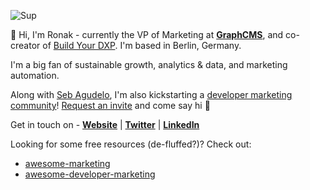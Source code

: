 ![Sup](https://c.tenor.com/7vkp3YLCmjEAAAAd/bear-sup.gif)

👋 Hi, I'm Ronak - currently the VP of Marketing at **[GraphCMS](https://graphcms.com)**, and co-creator of [Build Your DXP](https://buildyourdxp.com). I'm based in Berlin, Germany.

I'm a big fan of sustainable growth, analytics & data, and marketing automation.

Along with [Seb Agudelo](https://twitter.com/sebagudelo), I'm also kickstarting a [developer marketing community](https://marketingto.dev/)! [Request an invite](https://marketingto.dev/) and come say hi 👋

Get in touch on - **[Website](https://ronakganatra.com/?utm_source=GitHub)** | **[Twitter](https://twitter.com/gunnyganatra)** | **[LinkedIn](https://linkedin.com/in/ronakganatra)**

Looking for some free resources (de-fluffed?)? Check out:

- [awesome-marketing](https://github.com/ronakganatra/awesome-marketing)
- [awesome-developer-marketing](https://github.com/ronakganatra/awesome-developer-marketing)
